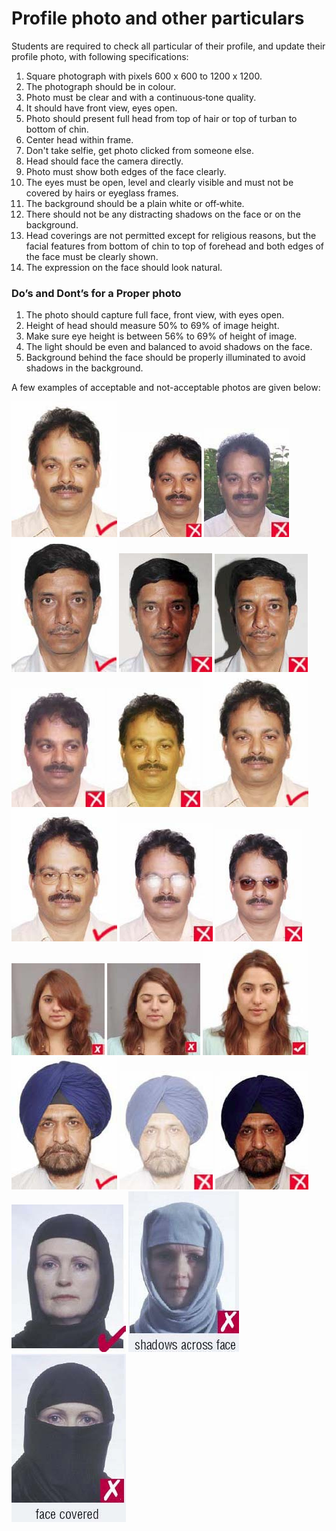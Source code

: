 # Profile photo and other particulars

Students are required to check all particular of their profile, and update their profile photo, with following specifications:

1. Square photograph with pixels 600 x 600 to 1200 x 1200.
2. The photograph should be in colour.
3. Photo must be clear and with a continuous‐tone quality.
4. It should have front view, eyes open.
5. Photo should present full head from top of hair or top of turban to bottom of chin.
6. Center head within frame.
7. Don't take selfie, get photo clicked from someone else.
8. Head should face the camera directly.
9. Photo must show both edges of the face clearly.
10. The eyes must be open, level and clearly visible and must not be covered by hairs or eyeglass frames.
7. The background should be a plain white or off‐white.
8. There should not be any distracting shadows on the face or on the background.
9. Head  coverings  are  not  permitted  except  for  religious  reasons,  but  the  facial features from bottom of chin to top of forehead and both edges of the face must be clearly shown.
10. The expression on the face should look natural.

### Do’s and Dont’s for a Proper photo

1. The photo should capture full face, front view, with eyes open.
1. Height  of head  should measure  50% to 69% of image height.
2. Make sure eye height is between 56% to 69% of height of image.
3. The light should be even and balanced to avoid shadows on the face.
4. Background  behind  the  face  should  be  properly  illuminated  to  avoid  shadows  in the background.

A few examples of acceptable and not-acceptable photos are given below:

![image7.png](Dec2020/media/Photo/image7.png)
![image8.png](Dec2020/media/Photo/image8.jpeg)
![image9.png](Dec2020/media/Photo/image9.jpeg)
![image10.png](Dec2020/media/Photo/image10.png)
![image11.png](Dec2020/media/Photo/image11.jpeg)
![image12.png](Dec2020/media/Photo/image12.png)
![image13.png](Dec2020/media/Photo/image13.jpeg)
![image14.png](Dec2020/media/Photo/image14.jpeg)
![image15.png](Dec2020/media/Photo/image15.png)
![image16.png](Dec2020/media/Photo/image16.png)
![image17.png](Dec2020/media/Photo/image17.jpeg)
![image18.png](Dec2020/media/Photo/image18.jpeg)
![image19.png](Dec2020/media/Photo/image19.jpeg)
![image20.png](Dec2020/media/Photo/image20.jpeg)
![image21.png](Dec2020/media/Photo/image21.jpeg)
![image22.png](Dec2020/media/Photo/image22.png)
![image23.png](Dec2020/media/Photo/image23.jpeg)
![image24.png](Dec2020/media/Photo/image24.jpeg)
![image25.png](Dec2020/media/Photo/image25.png)
![image26.png](Dec2020/media/Photo/image26.png)
![image27.png](Dec2020/media/Photo/image27.jpeg)
